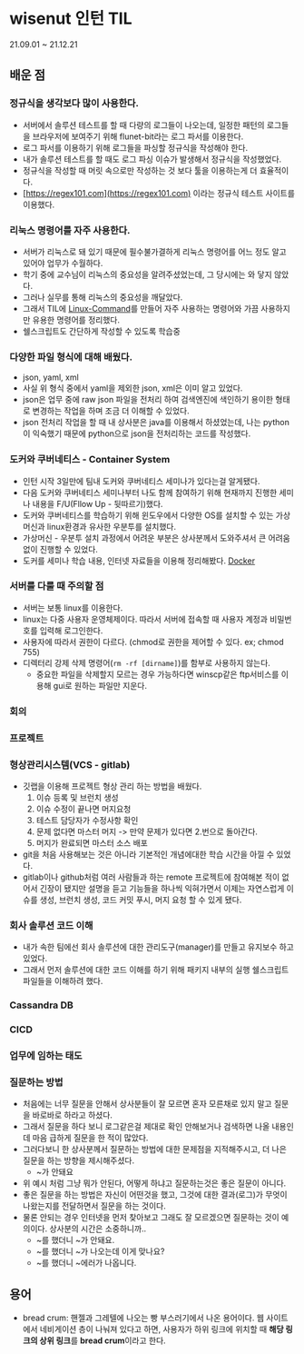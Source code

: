 # wisenut 인턴 TIL
21.09.01 ~ 21.12.21

## 배운 점

### 정규식을 생각보다 많이 사용한다.
- 서버에서 솔루션 테스트를 할 때 다량의 로그들이 나오는데, 일정한 패턴의 로그들을 브라우저에 보여주기 위해 flunet-bit라는 로그 파서를 이용한다.
- 로그 파서를 이용하기 위해 로그들을 파싱할 정규식을 작성해야 한다.
- 내가 솔루션 테스트를 할 때도 로그 파싱 이슈가 발생해서 정규식을 작성했었다.
- 정규식을 작성할 때 머릿 속으로만 작성하는 것 보다 툴을 이용하는게 더 효율적이다.
- [https://regex101.com](https://regex101.com) 이라는 정규식 테스트 사이트를 이용했다.

### 리눅스 명령어를 자주 사용한다.
- 서버가 리눅스로 돼 있기 때문에 필수불가결하게 리눅스 명령어를 어느 정도 알고 있어야 업무가 수월하다.
- 학기 중에 교수님이 리눅스의 중요성을 알려주셨었는데, 그 당시에는 와 닿지 않았다.
- 그러나 실무를 통해 리눅스의 중요성을 깨달았다.
- 그래서 TIL에 [Linux-Command](../Linux/Linux-Command.md)를 만들어 자주 사용하는 명령어와 가끔 사용하지만 유용한 명령어를 정리했다.
- 쉘스크립트도 간단하게 작성할 수 있도록 학습중

### 다양한 파일 형식에 대해 배웠다.
- json, yaml, xml
- 사실 위 형식 중에서 yaml을 제외한 json, xml은 이미 알고 있었다.
- json은 업무 중에 raw json 파일을 전처리 하여 검색엔진에 색인하기 용이한 형태로 변경하는 작업을 하며 조금 더 이해할 수 있었다.
- json 전처리 작업을 할 때 내 상사분은 java를 이용해서 하셨었는데, 나는 python이 익숙했기 때문에 python으로 json을 전처리하는 코드를 작성했다.

### 도커와 쿠버네티스 - Container System
- 인턴 시작 3일만에 팀내 도커와 쿠버네티스 세미나가 있다는걸 알게됐다.
- 다음 도커와 쿠버네티스 세미나부터 나도 함께 참여하기 위해 현재까지 진행한 세미나 내용을 F/U(Fllow Up - 뒷따르기)했다.
- 도커와 쿠버네티스를 학습하기 위해 윈도우에서 다양한 OS를 설치할 수 있는 가상 머신과 linux환경과 유사한 우분투를 설치했다.
- 가상머신 - 우분투 설치 과정에서 어려운 부분은 상사분께서 도와주셔서 큰 어려움 없이 진행할 수 있었다.
- 도커를 세미나 학습 내용, 인터넷 자료들을 이용해 정리해봤다. [Docker](../ContainerSystem/Docker/Docker_basic.md)

### 서버를 다룰 때 주의할 점
- 서버는 보통 linux를 이용한다.
- linux는 다중 사용자 운영체제이다. 따라서 서버에 접속할 때 사용자 계정과 비밀번호를 입력해 로그인한다.
- 사용자에 따라서 권한이 다르다. (chmod로 권한을 제어할 수 있다. ex; chmod 755)
- 디렉터리 강제 삭제 명령어(`rm -rf [dirname]`)를 함부로 사용하지 않는다.
  - 중요한 파일을 삭제할지 모르는 경우 가능하다면 winscp같은 ftp서비스를 이용해 gui로 원하는 파일만 지운다.

### 회의

### 프로젝트

### 형상관리시스템(VCS - gitlab)
- 깃랩을 이용해 프로젝트 형상 관리 하는 방법을 배웠다.
  1. 이슈 등록 및 브런치 생성
  2. 이슈 수정이 끝나면 머지요청
  3. 테스트 담당자가 수정사항 확인
  4. 문제 없다면 마스터 머지 -> 만약 문제가 있다면 2.번으로 돌아간다.
  5. 머지가 완료되면 마스터 소스 배포
- git을 처음 사용해보는 것은 아니라 기본적인 개념에대한 학습 시간을 아낄 수 있었다.
- gitlab이나 github처럼 여러 사람들과 하는 remote 프로젝트에 참여해본 적이 없어서 긴장이 됐지만 설명을 듣고 기능들을 하나씩 익혀가면서 이제는 자연스럽게 이슈를 생성, 브런치 생성, 코드 커밋 푸시, 머지 요청 할 수 있게 됐다.

### 회사 솔루션 코드 이해
- 내가 속한 팀에선 회사 솔루션에 대한 관리도구(manager)를 만들고 유지보수 하고 있었다.
- 그래서 먼저 솔루션에 대한 코드 이해를 하기 위해 패키지 내부의 실행 쉘스크립트 파일들을 이해하려 했다.

### Cassandra DB

### CICD

### 업무에 임하는 태도

### 질문하는 방법
- 처음에는 너무 질문을 안해서 상사분들이 잘 모르면 혼자 모른채로 있지 말고 질문을 바로바로 하라고 하셨다.
- 그래서 질문을 하다 보니 로그같은걸 제대로 확인 안해보거나 검색하면 나올 내용인데 마음 급하게 질문을 한 적이 많았다.
- 그러다보니 한 상사분께서 질문하는 방법에 대한 문제점을 지적해주시고, 더 나은 질문을 하는 방향을 제시해주셨다.
  - ~가 안돼요
- 위 예시 처럼 그냥 뭐가 안된다, 어떻게 하냐고 질문하는것은 좋은 질문이 아니다.
- 좋은 질문을 하는 방법은 자신이 어떤것을 했고, 그것에 대한 결과(로그)가 무엇이 나왔는지를 전달하면서 질문을 하는 것이다.
- 물론 안되는 경우 인터넷을 먼저 찾아보고 그래도 잘 모르겠으면 질문하는 것이 예의이다. 상사분의 시간은 소중하니까..
  - ~를 했더니 ~가 안돼요.
  - ~를 했더니 ~가 나오는데 이게 맞나요?
  - ~를 했더니 ~에러가 나옵니다.

## 용어
- bread crum: 핸젤과 그레텔에 나오는 빵 부스러기에서 나온 용어이다. 웹 사이트에서 네비게이션 층이 나눠져 있다고 하면, 사용자가 하위 링크에 위치할 때 **해당 링크의 상위 링크**를 **bread crum**이라고 한다.
